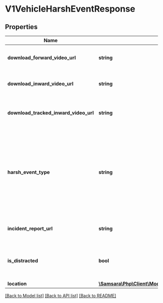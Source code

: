 # V1VehicleHarshEventResponse

## Properties
Name | Type | Description | Notes
------------ | ------------- | ------------- | -------------
**download_forward_video_url** | **string** | URL for downloading the forward facing video | [optional] 
**download_inward_video_url** | **string** | URL for downloading the inward facing video | [optional] 
**download_tracked_inward_video_url** | **string** | URL for downloading the tracked inward facing video | [optional] 
**harsh_event_type** | **string** | Type of the harsh event. One of: [Crash, Harsh Acceleration, Harsh Braking, Harsh Turn, ROP Engine, ROP Brake, YC Engine, YC Brake, Harsh Event] | 
**incident_report_url** | **string** | URL of the associated incident report page | 
**is_distracted** | **bool** | Whether the driver was deemed distracted during this harsh event | [optional] 
**location** | [**\Samsara\Php\Client\Model\V1VehicleHarshEventResponseLocation**](V1VehicleHarshEventResponseLocation.md) |  | [optional] 

[[Back to Model list]](../README.md#documentation-for-models) [[Back to API list]](../README.md#documentation-for-api-endpoints) [[Back to README]](../README.md)


